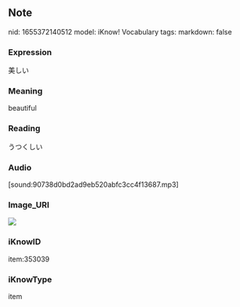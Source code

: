 ## Note
nid: 1655372140512
model: iKnow! Vocabulary
tags: 
markdown: false

### Expression
美しい

### Meaning
beautiful

### Reading
うつくしい

### Audio
[sound:90738d0bd2ad9eb520abfc3cc4f13687.mp3]

### Image_URI
<img src="d3e5ef08537dda933d16b0ac101e65bf.jpg">

### iKnowID
item:353039

### iKnowType
item
